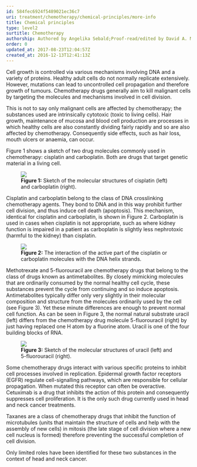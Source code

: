 ```yaml
---
id: 584fec6924f5489021ec36c7
uri: treatment/chemotherapy/chemical-principles/more-info
title: Chemical principles
type: level2
surtitle: Chemotherapy
authorship: Authored by Angelika Sebald;Proof-read/edited by David A. Mitchell
order: 0
updated_at: 2017-08-23T12:04:57Z
created_at: 2016-12-13T12:41:13Z
---
```


<p>Cell growth is controlled via various mechanisms involving DNA
    and a variety of proteins. Healthy adult cells do not normally
    replicate extensively. However, mutations can lead to uncontrolled
    cell propagation and therefore growth of tumours. Chemotherapy
    drugs generally aim to kill malignant cells by targeting
    the molecules and mechanisms involved in cell division.</p>
<p>This is not to say only malignant cells are affected by chemotherapy;
    the substances used are intrinsically cytotoxic (toxic to
    living cells). Hair growth, maintenance of mucosa and blood
    cell production are processes in which healthy cells are
    also constantly dividing fairly rapidly and so are also affected
    by chemotherapy. Consequently side effects, such as hair
    loss, mouth ulcers or anaemia, can occur.</p>
<p>Figure 1 shows a sketch of two drug molecules commonly used in
    chemotherapy: cisplatin and carboplatin. Both are drugs that
    target genetic material in a living cell.</p>
<figure><img src="/treatment/chemotherapy/principles/more-info/figure1.png">
    <figcaption><strong>Figure 1:</strong> Sketch of the molecular structures
        of cisplatin (left) and carboplatin (right).</figcaption>
</figure>
<p>Cisplatin and carboplatin belong to the class of DNA crosslinking
    chemotherapy agents. They bond to DNA and in this way prohibit
    further cell division, and thus induce cell death (apoptosis).
    This mechanism, identical for cisplatin and carboplatin,
    is shown in Figure 2. Carboplatin is used in cases when cisplatin
    is not appropriate, such as where kidney function is impaired
    in a patient as carboplatin is slightly less nephrotoxic
    (harmful to the kidney) than cisplatin.</p>
<figure><img src="/treatment/chemotherapy/principles/more-info/figure2.png">
    <figcaption><strong>Figure 2:</strong> The interaction of the active
        part of the cisplatin or carboplatin molecules with the
        DNA helix strands.</figcaption>
</figure>
<p>Methotrexate and 5-fluorouracil are chemotherapy drugs that belong
    to the class of drugs known as antimetabolites. By closely
    mimicking molecules that are ordinarily consumed by the normal
    healthy cell cycle, these substances prevent the cycle from
    continuing and so induce apoptosis. Antimetabolites typically
    differ only very slightly in their molecular composition
    and structure from the molecules ordinarily used by the cell
    (see Figure 3). Yet these minute differences are enough to
    prevent normal cell function. As can be seen in Figure 3,
    the normal natural substrate uracil (left) differs from the
    chemotherapy drug molecule 5-fluorouracil (right) by just
    having replaced one H atom by a fluorine atom. Uracil is
    one of the four building blocks of RNA.</p>
<figure><img src="/treatment/chemotherapy/principles/more-info/figure3.png">
    <figcaption><strong>Figure 3:</strong> Sketch of the molecular structures
        of uracil (left) and 5-fluorouracil (right).</figcaption>
</figure>
<p>Some chemotherapy drugs interact with various specific proteins
    to inhibit cell processes involved in replication. Epidermal
    growth factor receptors (EGFR) regulate cell-signalling pathways,
    which are responsible for cellular propagation. When mutated
    this receptor can often be overactive. Cetuximab is a drug
    that inhibits the action of this protein and consequently
    suppresses cell proliferation. It is the only such drug currently
    used in head and neck cancer treatments.</p>
<p>Taxanes are a class of chemotherapy drugs that inhibit the function
    of microtubules (units that maintain the structure of cells
    and help with the assembly of new cells) in mitosis (the
    late stage of cell division where a new cell nucleus is formed)
    therefore preventing the successful completion of cell division.</p>
<p>Only limited roles have been identified for these two substances
    in the context of head and neck cancer.</p>

